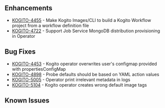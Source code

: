 <!-- Keep them in alphabetical order -->
## Enhancements
- [KOGITO-4455](https://issues.redhat.com/browse/KOGITO-4455) - Make Kogito Images/CLI to build a Kogito Workflow project from a workflow definition file
- [KOGITO-4722](https://issues.redhat.com/browse/KOGITO-4722) - Support Job Service MongoDB distribution provisioning in Operator

## Bug Fixes
- [KOGITO-4453](https://issues.redhat.com/browse/KOGITO-4453) - Kogito operator overwrites user's configmap provided with propertiesConfigMap
- [KOGITO-4898](https://issues.redhat.com/browse/KOGITO-4898) - Probe defaults should be based on YAML action values
- [KOGITO-5005](https://issues.redhat.com/browse/KOGITO-5005) - Operator print irrelevant metadata in logs
- [KOGITO-5104](https://issues.redhat.com/browse/KOGITO-5104) - Kogito operator creates wrong default image tags

## Known Issues

